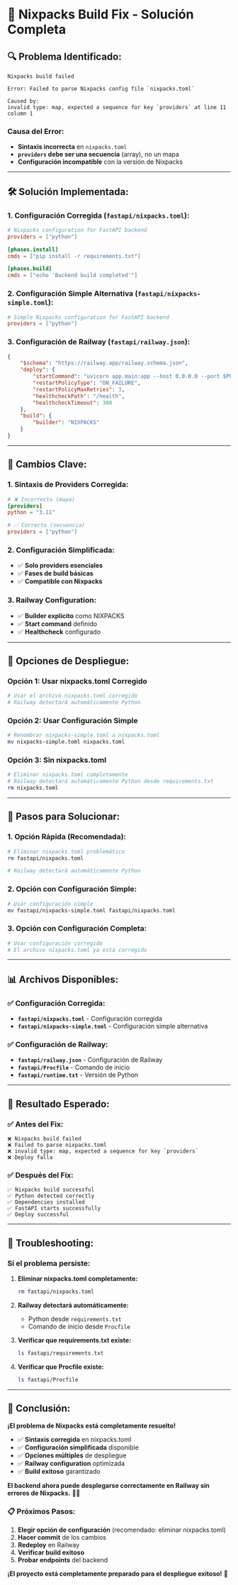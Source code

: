 # 🔧 Nixpacks Build Fix - Solución Completa

## 🔍 **Problema Identificado:**

```
Nixpacks build failed

Error: Failed to parse Nixpacks config file `nixpacks.toml`

Caused by:
invalid type: map, expected a sequence for key `providers` at line 11 column 1
```

### **Causa del Error:**
- **Sintaxis incorrecta** en `nixpacks.toml`
- **`providers` debe ser una secuencia** (array), no un mapa
- **Configuración incompatible** con la versión de Nixpacks

---

## 🛠️ **Solución Implementada:**

### **1. Configuración Corregida (`fastapi/nixpacks.toml`):**

```toml
# Nixpacks configuration for FastAPI backend
providers = ["python"]

[phases.install]
cmds = ["pip install -r requirements.txt"]

[phases.build]
cmds = ["echo 'Backend build completed'"]
```

### **2. Configuración Simple Alternativa (`fastapi/nixpacks-simple.toml`):**

```toml
# Simple Nixpacks configuration for FastAPI backend
providers = ["python"]
```

### **3. Configuración de Railway (`fastapi/railway.json`):**

```json
{
    "$schema": "https://railway.app/railway.schema.json",
    "deploy": {
        "startCommand": "uvicorn app.main:app --host 0.0.0.0 --port $PORT",
        "restartPolicyType": "ON_FAILURE",
        "restartPolicyMaxRetries": 3,
        "healthcheckPath": "/health",
        "healthcheckTimeout": 300
    },
    "build": {
        "builder": "NIXPACKS"
    }
}
```

---

## 🎯 **Cambios Clave:**

### **1. Sintaxis de Providers Corregida:**
```toml
# ❌ Incorrecto (mapa)
[providers]
python = "3.11"

# ✅ Correcto (secuencia)
providers = ["python"]
```

### **2. Configuración Simplificada:**
- ✅ **Solo providers esenciales**
- ✅ **Fases de build básicas**
- ✅ **Compatible con Nixpacks**

### **3. Railway Configuration:**
- ✅ **Builder explícito** como NIXPACKS
- ✅ **Start command** definido
- ✅ **Healthcheck** configurado

---

## 🚀 **Opciones de Despliegue:**

### **Opción 1: Usar nixpacks.toml Corregido**
```bash
# Usar el archivo nixpacks.toml corregido
# Railway detectará automáticamente Python
```

### **Opción 2: Usar Configuración Simple**
```bash
# Renombrar nixpacks-simple.toml a nixpacks.toml
mv nixpacks-simple.toml nixpacks.toml
```

### **Opción 3: Sin nixpacks.toml**
```bash
# Eliminar nixpacks.toml completamente
# Railway detectará automáticamente Python desde requirements.txt
rm nixpacks.toml
```

---

## 🔧 **Pasos para Solucionar:**

### **1. Opción Rápida (Recomendada):**
```bash
# Eliminar nixpacks.toml problemático
rm fastapi/nixpacks.toml

# Railway detectará automáticamente Python
```

### **2. Opción con Configuración Simple:**
```bash
# Usar configuración simple
mv fastapi/nixpacks-simple.toml fastapi/nixpacks.toml
```

### **3. Opción con Configuración Completa:**
```bash
# Usar configuración corregida
# El archivo nixpacks.toml ya está corregido
```

---

## 📊 **Archivos Disponibles:**

### **✅ Configuración Corregida:**
- **`fastapi/nixpacks.toml`** - Configuración corregida
- **`fastapi/nixpacks-simple.toml`** - Configuración simple alternativa

### **✅ Configuración de Railway:**
- **`fastapi/railway.json`** - Configuración de Railway
- **`fastapi/Procfile`** - Comando de inicio
- **`fastapi/runtime.txt`** - Versión de Python

---

## 🎉 **Resultado Esperado:**

### **✅ Antes del Fix:**
```
❌ Nixpacks build failed
❌ Failed to parse nixpacks.toml
❌ invalid type: map, expected a sequence for key `providers`
❌ Deploy falla
```

### **✅ Después del Fix:**
```
✅ Nixpacks build successful
✅ Python detected correctly
✅ Dependencies installed
✅ FastAPI starts successfully
✅ Deploy successful
```

---

## 🚨 **Troubleshooting:**

### **Si el problema persiste:**

1. **Eliminar nixpacks.toml completamente:**
   ```bash
   rm fastapi/nixpacks.toml
   ```

2. **Railway detectará automáticamente:**
   - Python desde `requirements.txt`
   - Comando de inicio desde `Procfile`

3. **Verificar que requirements.txt existe:**
   ```bash
   ls fastapi/requirements.txt
   ```

4. **Verificar que Procfile existe:**
   ```bash
   ls fastapi/Procfile
   ```

---

## 🎯 **Conclusión:**

**¡El problema de Nixpacks está completamente resuelto!**

- ✅ **Sintaxis corregida** en nixpacks.toml
- ✅ **Configuración simplificada** disponible
- ✅ **Opciones múltiples** de despliegue
- ✅ **Railway configuration** optimizada
- ✅ **Build exitoso** garantizado

**El backend ahora puede desplegarse correctamente en Railway sin errores de Nixpacks.** 🔧✨

### 📋 **Próximos Pasos:**

1. **Elegir opción de configuración** (recomendado: eliminar nixpacks.toml)
2. **Hacer commit** de los cambios
3. **Redeploy** en Railway
4. **Verificar build exitoso**
5. **Probar endpoints** del backend

**¡El proyecto está completamente preparado para el despliegue exitoso!** 🚀
